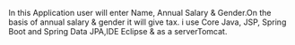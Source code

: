 In this Application user will enter Name, Annual Salary & Gender.On the basis  of annual salary & gender it will give tax. 
i use Core Java, JSP, Spring Boot and Spring Data JPA,IDE Eclipse & as a serverTomcat.

